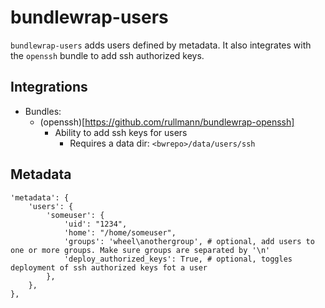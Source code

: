 # bundlewrap-users

`bundlewrap-users` adds users defined by metadata.
It also integrates with the `openssh` bundle to add ssh authorized keys.

## Integrations

* Bundles:
  * (openssh)[https://github.com/rullmann/bundlewrap-openssh]
    * Ability to add ssh keys for users
      * Requires a data dir: `<bwrepo>/data/users/ssh`

## Metadata

    'metadata': {
        'users': {
            'someuser': {
                'uid': "1234",
                'home': "/home/someuser",
                'groups': 'wheel\anothergroup', # optional, add users to one or more groups. Make sure groups are separated by '\n' 
                'deploy_authorized_keys': True, # optional, toggles deployment of ssh authorized keys fot a user
            },
        },
    },

